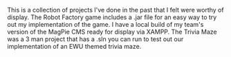 This is a collection of projects I've done in the past that I felt were worthy of display. The Robot Factory game includes a .jar file for an easy way to try out my implementation of the game. I have a local build of my team's version of the MagPie CMS ready for display via XAMPP. The Trivia Maze was a 3 man project that has a .sln you can run to test out our implementation of an EWU themed trivia maze.
